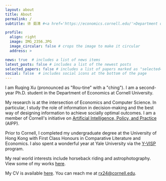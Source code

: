 ```yaml
---
layout: about
title: About
permalink: /
subtitle: 许 茹清 #<a href='https://economics.cornell.edu/'>Department of Economics</a>, Cornell University. 

profile:
  align: right
  image: IMG_2356.JPG
  image_circular: false # crops the image to make it circular
  address: >

news: true  # includes a list of news items
latest_posts: false # includes a list of the newest posts
selected_papers: false # includes a list of papers marked as "selected={true}"
social: false  # includes social icons at the bottom of the page
---
```


I am Ruqing Xu (pronounced as "Rou-tine" with a "ching"). I am a second-year Ph.D. student in the Department of Economics at Cornell University. 


My research is at the intersection of Economics and Computer Science. In particular, I study the role of information in decision-making and the best way of designing information to achieve socially optimal outcomes. I am a member of Cornell's initiative on [Artificial Intelligence, Policy, and Practice](https://aipp.cis.cornell.edu/) (AIPP).

Prior to Cornell, I completed my undergraduate degree at the University of Hong Kong with First Class Honours in Comparative Literature and Economics. I also spent a wonderful year at Yale University via the [Y-VISP](https://yvisp.yale.edu/) program. 

My real world interests include horseback riding and astrophotography. View some of my works [here](/life/). 

My CV is available [here](/cv/). You can reach me at rx24@cornell.edu.


<!-- 
"Roo-ching shh"
In particular, I study the role of (algorithmic) information in (human) decision-making and the best way of designing information to achieve socially optimal outcomes.

My recent works engage with this problem from both theoretical and empirical perspectives. 
Write your biography here. Tell the world about yourself. Link to your favorite [subreddit](http://reddit.com). You can put a picture in, too. The code is already in, just name your picture `prof_pic.jpg` and put it in the `img/` folder.

Put your address / P.O. box / other info right below your picture. You can also disable any of these elements by editing `profile` property of the YAML header of your `_pages/about.md`. Edit `_bibliography/papers.bib` and Jekyll will render your [publications page](/al-folio/publications/) automatically.

Link to your social media connections, too. This theme is set up to use [Font Awesome icons](http://fortawesome.github.io/Font-Awesome/) and [Academicons](https://jpswalsh.github.io/academicons/), like the ones below. Add your Facebook, Twitter, LinkedIn, Google Scholar, or just disable all of them. -->
